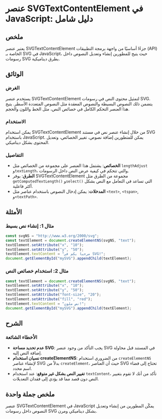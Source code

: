 <!--
Meta Description: # عنصر SVGTextContentElement في JavaScript: دليل شامل ## ملخص يعتبر عنصر SVGTextContentElement جزءًا أساسيًا من واجهة برمجة التطبيقات (API) الخاصة بـ ...
Meta Keywords: textelement, svg, النص, عنصر, svgtextcontentelement
-->

# عنصر SVGTextContentElement في JavaScript: دليل شامل

## ملخص
يعتبر عنصر SVGTextContentElement جزءًا أساسيًا من واجهة برمجة التطبيقات (API) الخاصة بـ SVG في JavaScript، حيث يتيح للمطورين إنشاء وتعديل النصوص داخل رسومات SVG بطرق ديناميكية.

## الوثائق
### الغرض
يستخدم عنصر SVGTextContentElement لتمثيل محتوى النص في رسومات SVG. يتضمن ذلك النصوص البسيطة والنصوص المعقدة مثل النصوص المتعددة الأسطر. يتيح هذا العنصر التحكم الكامل في خصائص النص، مثل الخط واللون والحجم.

### الاستخدام
يمكن استخدام SVGTextContentElement من خلال إنشاء عنصر نص في مستند SVG باستخدام JavaScript. يمكن للمتطورين إضافة نصوص، تغيير الخصائص، وتعديل المحتوى بشكل ديناميكي.

### التفاصيل
- **الخصائص**: يشتمل هذا العنصر على مجموعة من الخصائص مثل `lengthAdjust` و`textLength`، والتي تتحكم في كيفية عرض النص داخل الرسومات.
- **الطرق**: يوفر SVGTextContentElement مجموعة من الطرق مثل `getComputedTextLength()` و`select()` التي تساعد في التعامل مع النص بشكل أكثر فاعلية.
- **المدخلات**: يمكن إدخال النصوص باستخدام عناصر مثل `<text>`, `<tspan>`, و`<textPath>`.

## الأمثلة
### مثال 1: إنشاء نص بسيط
```javascript
const svgNS = "http://www.w3.org/2000/svg";
const textElement = document.createElementNS(svgNS, "text");
textElement.setAttribute("x", "10");
textElement.setAttribute("y", "50");
textElement.textContent = "مرحبا بكم في SVG!";
document.getElementById("mySVG").appendChild(textElement);
```

### مثال 2: استخدام خصائص النص
```javascript
const textElement = document.createElementNS(svgNS, "text");
textElement.setAttribute("x", "10");
textElement.setAttribute("y", "50");
textElement.setAttribute("font-size", "20");
textElement.setAttribute("fill", "red");
textElement.textContent = "نص ملون!";
document.getElementById("mySVG").appendChild(textElement);
```

## الشرح
### الأخطاء الشائعة
- **عدم تحديد مساحة SVG**: يجب التأكد من وجود عنصر SVG في المستند قبل محاولة إضافة النص إليه.
- **نسيان استخدام createElementNS**: من الضروري استخدام `createElementNS` لإنشاء عناصر SVG بدلاً من `createElement`، حيث أن العناصر SVG تحتاج إلى فضاء اسم محدد.
- **تغيير النص بشكل غير متوقع**: عند استخدام `textContent`، تأكد من أنك لا تقوم بتغيير النص دون قصد مما قد يؤدي إلى فقدان التعديلات.

## ملخص جملة واحدة
عنصر SVGTextContentElement في JavaScript يمكّن المطورين من إنشاء وتعديل النصوص داخل رسومات SVG بشكل ديناميكي ومرن.